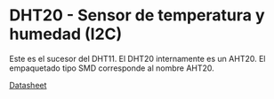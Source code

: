 # DHT20 - Sensor de temperatura y humedad (I2C)

Este es el sucesor del DHT11. El DHT20 internamente es un AHT20. El empaquetado tipo SMD corresponde al nombre AHT20.

[Datasheet](https://github.com/nstrappazzonc/CH552/blob/main/doc/datasheets/DHT20.pdf)
